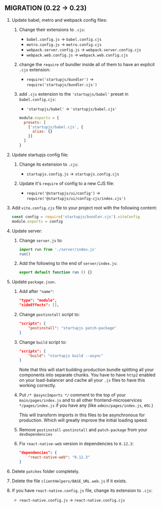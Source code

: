## MIGRATION (0.22 -> 0.23)

1. Update babel, metro and webpack config files:

    1. Change their extensions to `.cjs`:
        - `babel.config.js` -> `babel.config.cjs`
        - `metro.config.js` -> `metro.config.cjs`
        - `webpack.server.config.js` -> `webpack.server.config.cjs`
        - `webpack.web.config.js` -> `webpack.web.config.cjs`

    2. change the `require` of bundler inside all of them to have an explicit `.cjs` extension:
        - `require('startupjs/bundler')` -> `require('startupjs/bundler.cjs')`

    3. add `.cjs` extension to the `'startupjs/babel'` preset in `babel.config.cjs`:

        - `'startupjs/babel'` -> `'startupjs/babel.cjs'`

        ```js
        module.exports = {
          presets: [
            ['startupjs/babel.cjs', {
              alias: {}
            }]
          ]
        }
        ```

2. Update startupjs config file:

    1. Change its extension to `.cjs`:
        - `startupjs.config.js` -> `startupjs.config.cjs`

    2. Update it's `require` of config to a new CJS file:
        - `require('@startupjs/ui/config')` -> `require('@startupjs/ui/config-cjs/index.cjs')`

3. Add `vite.config.cjs` file to your project root with the following content:

    ```js
    const config = require('startupjs/bundler.cjs').viteConfig
    module.exports = config
    ```

4. Update server:

    1. Change `server.js` to:
        ```js
        import run from './server/index.js'
        run()
        ```

    2. Add the following to the end of `server/index.js`:
        ```js
        export default function run () {}
        ```

5. Update `package.json`.

    1. Add after `"name"`:
        ```json
        "type": "module",
        "sideEffects": [],
        ```

    2. Change `postinstall` script to:
        ```json
        "scripts": {
            "postinstall": "startupjs patch-package"
        }
        ```

    3. Change `build` script to:
        ```json
        "scripts": {
            "build": "startupjs build --async"
        }
        ```

        Note that this will start building production bundle splitting all your components into separate chunks.
        You have to have `http2` enabled on your load-balancer and cache all your `.js` files to have this working correctly.

    4. Put `/* @asyncImports */` comment to the top of your `main/pages/index.js` and to all other frontend-microservices `*/pages/index.js` if you have any (like `admin/pages/index.js`, etc.)

        This will transform imports in this files to be asynchronous for production. Which will greatly improve the initial loading speed.

    5. Remove `postinstall-postinstall` and `patch-package` from your `devDependencies`

    6. Fix `react-native-web` version in dependencies to `0.12.3`:
        ```json
        "dependencies": {
            "react-native-web": "0.12.3"
        }
        ```

6. Delete `patches` folder completely.

7. Delete the file `clientHelpers/BASE_URL.web.js` if it exists.

8. If you have `react-native.config.js` file, change its extension to `.cjs`:
    - `react-native.config.js` -> `react-native.config.cjs`
